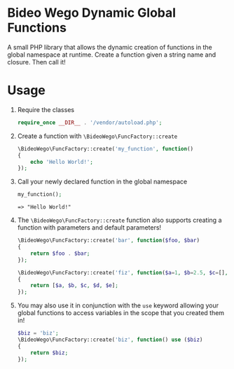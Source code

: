 # Bideo Wego Dynamic Global Functions

A small PHP library that allows the dynamic creation of functions in the global namespace at runtime.
Create a function given a string name and closure. Then call it!

# Usage

1. Require the classes

	```php
	require_once __DIR__ . '/vendor/autoload.php';
	```

1. Create a function with `\BideoWego\FuncFactory::create`

	```php
	\BideoWego\FuncFactory::create('my_function', function()
	{
		echo 'Hello World!';
	});
	```

1. Call your newly declared function in the global namespace

	```php
	my_function();
	```
	```shell
	=> "Hello World!"
	```

1. The `\BideoWego\FuncFactory::create` function also supports creating a function with parameters and default parameters!

	```php
	\BideoWego\FuncFactory::create('bar', function($foo, $bar)
	{
		return $foo . $bar;
	});
	```

	```php
	\BideoWego\FuncFactory::create('fiz', function($a=1, $b=2.5, $c=[], $d=false, $e=null)
	{
		return [$a, $b, $c, $d, $e];
	});
	```

1. You may also use it in conjunction with the `use` keyword allowing your global functions to access variables in the scope that you created them in!

	```php
	$biz = 'biz';
	\BideoWego\FuncFactory::create('biz', function() use ($biz)
	{
		return $biz;
	});
	```

